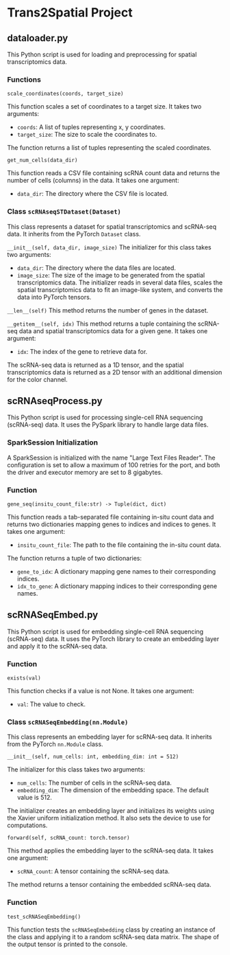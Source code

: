 # Trans2Spatial Project

## dataloader.py

This Python script is used for loading and preprocessing for spatial transcriptomics data. 

### Functions

`scale_coordinates(coords, target_size)`

This function scales a set of coordinates to a target size. It takes two arguments:

- `coords`: A list of tuples representing x, y coordinates.
- `target_size`: The size to scale the coordinates to.

The function returns a list of tuples representing the scaled coordinates.

`get_num_cells(data_dir)`

This function reads a CSV file containing scRNA count data and returns the number of cells (columns) in the data. It takes one argument:

- `data_dir`: The directory where the CSV file is located.

### Class `scRNAseqSTDataset(Dataset)`

This class represents a dataset for spatial transcriptomics and scRNA-seq data. It inherits from the PyTorch `Dataset` class.

`__init__(self, data_dir, image_size)`
The initializer for this class takes two arguments:

- `data_dir`: The directory where the data files are located.
- `image_size`: The size of the image to be generated from the spatial transcriptomics data.
The initializer reads in several data files, scales the spatial transcriptomics data to fit an image-like system, and converts the data into PyTorch tensors.

`__len__(self)`
This method returns the number of genes in the dataset.

`__getitem__(self, idx)`
This method returns a tuple containing the scRNA-seq data and spatial transcriptomics data for a given gene. It takes one argument:

- `idx`: The index of the gene to retrieve data for.

The scRNA-seq data is returned as a 1D tensor, and the spatial transcriptomics data is returned as a 2D tensor with an additional dimension for the color channel.

## scRNAseqProcess.py

This Python script is used for processing single-cell RNA sequencing (scRNA-seq) data. It uses the PySpark library to handle large data files.

### SparkSession Initialization

A SparkSession is initialized with the name "Large Text Files Reader". The configuration is set to allow a maximum of 100 retries for the port, and both the driver and executor memory are set to 8 gigabytes.

### Function

`gene_seq(insitu_count_file:str) -> Tuple(dict, dict)`

This function reads a tab-separated file containing in-situ count data and returns two dictionaries mapping genes to indices and indices to genes. It takes one argument:

- `insitu_count_file`: The path to the file containing the in-situ count data.

The function returns a tuple of two dictionaries:

- `gene_to_idx`: A dictionary mapping gene names to their corresponding indices.
- `idx_to_gene`: A dictionary mapping indices to their corresponding gene names.


## scRNASeqEmbed.py

This Python script is used for embedding single-cell RNA sequencing (scRNA-seq) data. It uses the PyTorch library to create an embedding layer and apply it to the scRNA-seq data.

### Function

`exists(val)`

This function checks if a value is not None. It takes one argument:

- `val`: The value to check.

### Class `scRNASeqEmbedding(nn.Module)`

This class represents an embedding layer for scRNA-seq data. It inherits from the PyTorch `nn.Module` class.

`__init__(self, num_cells: int, embedding_dim: int = 512)`

The initializer for this class takes two arguments:

- `num_cells`: The number of cells in the scRNA-seq data.
- `embedding_dim`: The dimension of the embedding space. The default value is 512.

The initializer creates an embedding layer and initializes its weights using the Xavier uniform initialization method. It also sets the device to use for computations.

`forward(self, scRNA_count: torch.tensor)`

This method applies the embedding layer to the scRNA-seq data. It takes one argument:

- `scRNA_count`: A tensor containing the scRNA-seq data.

The method returns a tensor containing the embedded scRNA-seq data.

### Function

`test_scRNASeqEmbedding()`

This function tests the `scRNASeqEmbedding` class by creating an instance of the class and applying it to a random scRNA-seq data matrix. The shape of the output tensor is printed to the console.


